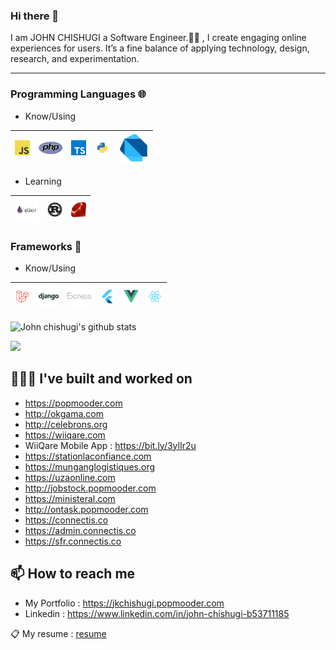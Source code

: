 ### Hi there 👋
 I am JOHN CHISHUGI a Software Engineer.👨‍💻 , I create engaging online experiences for users. It’s a fine balance of applying technology, design, research, and experimentation.
 
---

### Programming Languages 🌐

- Know/Using

| [<img src="https://raw.githubusercontent.com/github/explore/80688e429a7d4ef2fca1e82350fe8e3517d3494d/topics/javascript/javascript.png" alt="js logo" width="24">](https://developer.mozilla.org/en-US/docs/Web/JavaScript)  | [<img src="https://raw.githubusercontent.com/github/explore/ccc16358ac4530c6a69b1b80c7223cd2744dea83/topics/php/php.png" alt="php logo" width="38">](https://php.net/)  | [<img src="https://raw.githubusercontent.com/github/explore/80688e429a7d4ef2fca1e82350fe8e3517d3494d/topics/typescript/typescript.png" alt="typescript logo" width="24">](https://www.typescriptlang.org/)  | [<img src="https://raw.githubusercontent.com/github/explore/80688e429a7d4ef2fca1e82350fe8e3517d3494d/topics/python/python.png" alt="python logo" width="24">](https://www.python.org/) | [<img src="https://raw.githubusercontent.com/github/explore/80688e429a7d4ef2fca1e82350fe8e3517d3494d/topics/dart/dart.png" alt="dart logo" width="48">](https://dart.dev)
|---|---|---|---|---|

- Learning

| [<img src="https://raw.githubusercontent.com/github/explore/d106aa3f6fa091ab80ab5c8cf0d931baff3caaea/topics/elixir/elixir.png" alt="elixir logo" width="38">](https://elixir-lang.org/) |  [<img src="https://raw.githubusercontent.com/github/explore/80688e429a7d4ef2fca1e82350fe8e3517d3494d/topics/rust/rust.png" alt="rust logo" width="24">](https://www.rust-lang.org/) | [<img src="https://raw.githubusercontent.com/github/explore/80688e429a7d4ef2fca1e82350fe8e3517d3494d/topics/ruby/ruby.png" alt="ruby logo" width="24">](https://www.ruby-lang.org/en/)
|---|---|---|

### Frameworks 🧰

- Know/Using

|[<img src="https://raw.githubusercontent.com/github/explore/56a826d05cf762b2b50ecbe7d492a839b04f3fbf/topics/laravel/laravel.png" alt="laravel logo" width="24">](https://laravel.com/) |  [<img src="https://raw.githubusercontent.com/github/explore/80688e429a7d4ef2fca1e82350fe8e3517d3494d/topics/django/django.png" alt="django logo" width="32">](https://www.djangoproject.com/) | [<img src="https://raw.githubusercontent.com/github/explore/80688e429a7d4ef2fca1e82350fe8e3517d3494d/topics/express/express.png" alt="express logo" width="38">](https://expressjs.com/) | [<img src="https://raw.githubusercontent.com/github/explore/80688e429a7d4ef2fca1e82350fe8e3517d3494d/topics/flutter/flutter.png" alt="flutter logo" width="24">](https://flutter.dev/) | [<img alt="vue logo" src="https://raw.githubusercontent.com/github/explore/80688e429a7d4ef2fca1e82350fe8e3517d3494d/topics/vue/vue.png" width="24">](https://vuejs.org/) | [<img src="https://raw.githubusercontent.com/github/explore/80688e429a7d4ef2fca1e82350fe8e3517d3494d/topics/react/react.png" alt="react logo" width="24">](https://reactjs.org/) 
|---|---|---|---|---|--|

![John chishugi's github stats](https://github-readme-stats.vercel.app/api?username=johnkeychishugi&show_icons=true&hide_border=true)

![](https://github-readme-stats.vercel.app/api/top-langs/?username=johnkeychishugi&layout=compact)

## 👨🏽‍🔧 I've built and worked on
- https://popmooder.com
- http://okgama.com
- http://celebrons.org
- https://wiiqare.com
- WiiQare Mobile App : https://bit.ly/3ylIr2u
- https://stationlaconfiance.com
- https://munganglogistiques.org
- https://uzaonline.com
- http://jobstock.popmooder.com
- https://ministeral.com
- http://ontask.popmooder.com
- https://connectis.co
- https://admin.connectis.co
- https://sfr.connectis.co

## 📫 How to reach me
- My Portfolio : https://jkchishugi.popmooder.com
- Linkedin : https://www.linkedin.com/in/john-chishugi-b53711185

📋 My resume : [resume](https://github.com/johnkeychishugi/johnkeychishugi)

<br>
